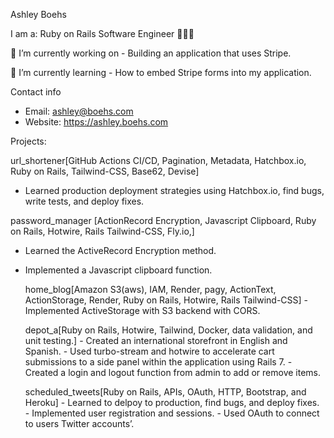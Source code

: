 Ashley Boehs

I am a:
    Ruby on Rails Software Engineer 👩🏼‍💻


🔭 I’m currently working on 
    - Building an application that uses Stripe.
  
🌱 I’m currently learning
     - How to embed Stripe forms into my application.
  

Contact info
  - Email: ashley@boehs.com
  - Website: https://ashley.boehs.com
  
Projects:

url_shortener[GitHub Actions CI/CD, Pagination, Metadata, Hatchbox.io, Ruby on Rails, Tailwind-CSS, Base62, Devise]
 - Learned production deployment strategies using Hatchbox.io, find bugs, write tests, and deploy fixes.
  
password_manager [ActionRecord Encryption, Javascript Clipboard, Ruby on Rails, Hotwire, Rails Tailwind-CSS, Fly.io,]
 - Learned the ActiveRecord Encryption method.
 - Implemented a Javascript clipboard function.
    
    home_blog[Amazon S3(aws), IAM, Render, pagy, ActionText, ActionStorage, Render, Ruby on Rails, Hotwire, Rails Tailwind-CSS]
        - Implemented ActiveStorage with S3 backend with CORS.
    
    depot_a[Ruby on Rails, Hotwire, Tailwind, Docker, data validation, and unit testing.]
        - Created an international storefront in English and Spanish.
        - Used turbo-stream and hotwire to accelerate cart submissions to a side panel within the application using Rails 7.
        - Created a login and logout function from admin to add or remove items.

    scheduled_tweets[Ruby on Rails, APIs, OAuth, HTTP, Bootstrap, and Heroku]
        - Learned to delpoy to production, find bugs, and deploy fixes.
        - Implemented user registration and sessions.
        - Used OAuth to connect to users Twitter accounts’.
